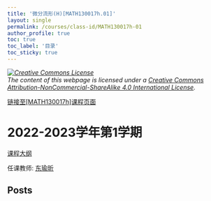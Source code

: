 ```yaml
---
title: '微分流形(H)[MATH130017h.01]'
layout: single
permalink: /courses/class-id/MATH130017h-01
author_profile: true
toc: true
toc_label: '目录'
toc_sticky: true
---
```



<div class='notice--warning'>
	<p><i><a rel='license' href='http://creativecommons.org/licenses/by-nc-sa/4.0/'><img alt='Creative Commons License' style='border-width:0' src='https://i.creativecommons.org/l/by-nc-sa/4.0/88x31.png' /></a><br /> The content of this webpage is licensed under a <a rel='license' href='http://creativecommons.org/licenses/by-nc-sa/4.0/'>Creative Commons Attribution-NonCommercial-ShareAlike 4.0 International License</a>.</i></p>
</div>

<a href='https://fdu-math.github.io/courses/MATH130017h'>链接至[MATH130017h]课程页面</a>


# 2022-2023学年第1学期
<a href='https://fdu-math.github.io/courses/syllabus/MATH130017h.01-2022-2023-1 (Encrypted).pdf'>课程大纲</a>

任课教师: <a href='https://fdu-math.github.io/teachers/东瑜昕'>东瑜昕</a>


## Posts


